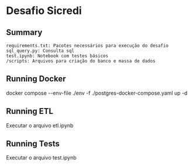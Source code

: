 # Desafio Sicredi

## Summary

```
requirements.txt: Pacotes necessários para execução do desafio
sql_query.py: Consulta sql
test.ipynb: Notebook com testes básicos
/scripts: Arquivos para criação do banco e massa de dados
```

## Running Docker

docker compose --env-file ./env -f ./postgres-docker-compose.yaml up -d

## Running ETL

Executar o arquivo etl.ipynb

## Running Tests

Executar o arquivo test.ipynb
